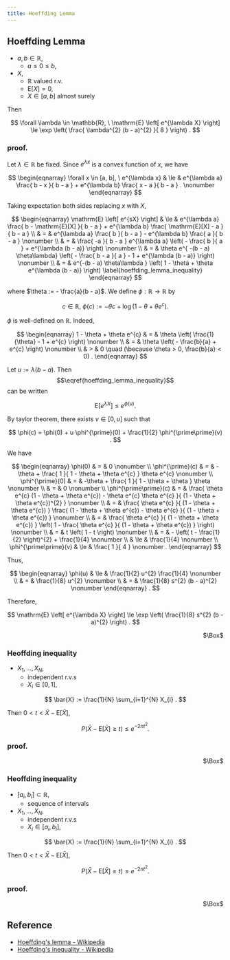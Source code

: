 ```yaml
---
title: Hoeffding Lemma
---
```


## Hoeffding Lemma

* $a, b \in \mathbb{R}$,
    * $a \le 0 \le b$,
* $X$,
    * $\mathbb{R}$ valued r.v.
    * $\mathrm{E}[X] = 0$,
    * $X \in [a, b]$ almost surely

Then

$$
    \forall \lambda \in \mathbb{R},
    \
    \mathrm{E}
    \left[
        e^{\lambda X}
    \right]
    \le
    \exp
    \left(
        \frac{
            \lambda^{2}
            (b - a)^{2}
        }{
            8
        }
    \right)
    .
$$

### proof.
Let $\lambda \in \mathbb{R}$ be fixed.
Since $e^{\lambda x}$ is a convex function of $x$, we have

$$
\begin{eqnarray}
    \forall x \in [a, b],
    \
    e^{\lambda x}
    & \le &
        e^{\lambda a}
        \frac{
            b - x
        }{
            b - a
        }
        +
        e^{\lambda b}
        \frac{
            x - a
        }{
            b - a
        }
    .
    \nonumber
\end{eqnarray}
$$

Taking expectation both sides replacing $x$ with $X$,

$$
\begin{eqnarray}
    \mathrm{E}
    \left[
        e^{sX}
    \right]
    & \le &
        e^{\lambda a}
        \frac{
            b - \mathrm{E}[X]
        }{
            b - a
        }
        +
        e^{\lambda b}
        \frac{
            \mathrm{E}[X] - a
        }{
            b - a
        }
    \\
    & = &
        e^{\lambda a}
        \frac{
            b
        }{
            b - a
        }
        -
        e^{\lambda b}
        \frac{
            a
        }{
            b - a
        }
    \nonumber
    \\
    & = &
        \frac{
            -a
        }{
            b - a
        }
        e^{\lambda a}
        \left(
            -
            \frac{
                b
            }{
                a
            }
            +
            e^{\lambda (b - a)}
        \right)
    \nonumber
    \\
    & = &
        \theta
        e^{ -(b - a) \theta\lambda}
        \left(
            -
            \frac{
                b - a
            }{
                a
            }
            -
            1
            +
            e^{\lambda (b - a)}
        \right)
    \nonumber
    \\
    & = &
        e^{-(b - a) \theta\lambda }
        \left(
            1
            -
            \theta
            +
            \theta
            e^{\lambda (b - a)}
        \right)
        \label{hoeffding_lemma_inequality}
\end{eqnarray}
$$

where $\theta := - \frac{a}{b - a}$.
We define $\phi: \mathbb{R} \rightarrow \mathbb{R}$ by

$$
    c \in \mathbb{R},
    \
    \phi(c)
    :=
    -\theta c
    +
    \log
    (1 - \theta + \theta e^{c})
    .
$$

$\phi$ is well-defined on $\mathbb{R}$.
Indeed,

$$
\begin{eqnarray}
    1 - \theta + \theta e^{c}
    & = &
        \theta
        \left(
            \frac{1}{\theta}
            -
            1
            +
            e^{c}
        \right)
    \nonumber
    \\
    & = &
        \theta
        \left(
            -
            \frac{b}{a}
            +
            e^{c}
        \right)
    \nonumber
    \\
    & > &
        0
        \quad
        (\because \theta > 0, \frac{b}{a} < 0)
    .
\end{eqnarray}
$$

Let $u := \lambda (b - a)$.
Then $$\eqref{hoeffding_lemma_inequality}$$ can be written

$$
    \mathrm{E}
    \left[
        e^{\lambda X}
    \right]
    \le
    e^{\phi(u)}
    .
$$

By taylor theorem, there exists $v \in [0, u]$ such that

$$
    \phi(c)
    =
    \phi(0)
    +
    u
    \phi^{\prime}(0)
    +
    \frac{1}{2}
    \phi^{\prime\prime}(v)
    .
$$

We have

$$
\begin{eqnarray}
    \phi(0)
    & = &
        0
    \nonumber
    \\
    \phi^{\prime}(c)
    & = &
        -\theta
        +
        \frac{
            1
        }{
            1 - \theta + \theta e^{c}
        }
        \theta e^{c}
    \nonumber
    \\
    \phi^{\prime}(0)
    & = &
        -\theta
        +
        \frac{
            1
        }{
            1 - \theta + \theta
        }
        \theta
    \nonumber
    \\
    & = &
        0
    \nonumber
    \\
    \phi^{\prime\prime}(c)
    & = &
        \frac{
            \theta
            e^{c}
            (1 - \theta + \theta e^{c})
            -
            \theta
            e^{c}
            \theta e^{c}
        }{
            (1 - \theta + \theta e^{c})^{2}
        }
    \nonumber
    \\
    & = &
        \frac{
            \theta
            e^{c}
        }{
            (1 - \theta + \theta e^{c})
        }
        \frac{
            (1 - \theta + \theta e^{c})
            -
            \theta
            e^{c}
        }{
            (1 - \theta + \theta e^{c})
        }
    \nonumber
    \\
    & = &
        \frac{
            \theta
            e^{c}
        }{
            (1 - \theta + \theta e^{c})
        }
        \left(
            1
            -
            \frac{
                \theta
                e^{c}
            }{
                (1 - \theta + \theta e^{c})
            }
        \right)
    \nonumber
    \\
    & = &
        t
        \left(
            1
            -
            t
        \right)
    \nonumber
    \\
    & = &
        -
        \left(
            t
            -
            \frac{1}{2}
        \right)^{2}
        +
        \frac{1}{4}
    \nonumber
    \\
    & \le &
        \frac{1}{4}
    \nonumber
    \\
    \phi^{\prime\prime}(v)
    & \le &
        \frac{ 1 }{ 4 }
    \nonumber
        .
\end{eqnarray}
$$

Thus,

$$
\begin{eqnarray}
    \phi(u)
    & \le &
        \frac{1}{2}
        u^{2}
        \frac{1}{4}
    \nonumber
    \\
    & = &
        \frac{1}{8}
        u^{2}
    \nonumber
    \\
    & = &
        \frac{1}{8}
        s^{2}
        (b - a)^{2}
    \nonumber
\end{eqnarray}
    .
$$

Therefore,

$$
    \mathrm{E}
    \left[
        e^{\lambda X}
    \right]
    \le
    \exp
    \left(
        \frac{1}{8}
        s^{2}
        (b - a)^{2}
    \right)
    .
$$

<div class="QED" style="text-align: right">$\Box$</div>

### Heoffding inequality
* $X_{1}, \ldots, X_{N}$,
    * independent r.v.s
    * $X_{i} \in [0, 1]$,

$$
    \bar{X}
    :=
    \frac{1}{N}
    \sum_{i=1}^{N}
        X_{i}
    .
$$

Then $0 < t < \bar{X} - \mathrm{E}[\bar{X}]$,

$$
    P(
        \bar{X} - \mathrm{E}
        \left[
            \bar{X}
        \right]
        \ge
        t
    )
    \le
    e^{-2nt^{2}}
    .
$$

### proof.


<div class="QED" style="text-align: right">$\Box$</div>

### Heoffding inequality
* $[a_{i}, b_{i}] \subset \mathbb{R}$,
    * sequence of intervals
* $X_{1}, \ldots, X_{N}$,
    * independent r.v.s
    * $X_{i} \in [a_{i}, b_{i}]$,

$$
    \bar{X}
    :=
    \frac{1}{N}
    \sum_{i=1}^{N}
        X_{i}
    .
$$

Then $0 < t < \bar{X} - \mathrm{E}[\bar{X}]$,

$$
    P(
        \bar{X} - \mathrm{E}
        \left[
            \bar{X}
        \right]
        \ge
        t
    )
    \le
    e^{-2nt^{2}}
    .
$$

### proof.


<div class="QED" style="text-align: right">$\Box$</div>

## Reference
* [Hoeffding's lemma \- Wikipedia](https://en.wikipedia.org/wiki/Hoeffding%27s_lemma)
* [Hoeffding's inequality \- Wikipedia](https://en.wikipedia.org/wiki/Hoeffding%27s_inequality)
